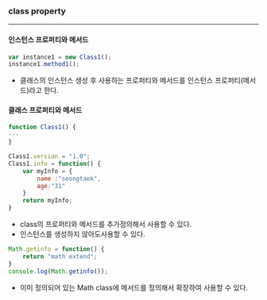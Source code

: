 ### class property

---



#### 인스턴스 프로퍼티와 메서드

~~~javascript
var instance1 = new Class1();
instance1.method1();
~~~

- 클래스의 인스턴스 생성 후 사용하는 프로퍼티와 메서드를 인스턴스 프로퍼티(메서드)라고 한다.





#### 클래스 프로퍼티와 메서드

~~~javascript
function Class1() {
---
}

Class1.version = "1.0";
Class1.info = function() {
	var myInfo = {
		name :"seongtaek",
		age:"31"
	}
	return myInfo;
}
~~~

- class의 프로퍼티와 메서드를 추가정의해서 사용할 수 있다.
- 인스턴스를 생성하지 않아도사용할 수 있다.



~~~javascript
Math.getinfo = function() {
    return "math extend";
}
console.log(Math.getinfo()); 
~~~

- 이미 정의되어 있는 Math class에 메서드를 정의해서 확장하여 사용할 수 있다.

















